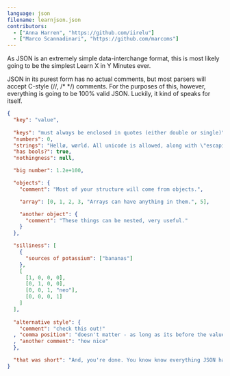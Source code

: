 ```yaml
---
language: json
filename: learnjson.json
contributors:
  - ["Anna Harren", "https://github.com/iirelu"]
  - ["Marco Scannadinari", "https://github.com/marcoms"]
---
```


As JSON is an extremely simple data-interchange format, this is most likely going
to be the simplest Learn X in Y Minutes ever.

JSON in its purest form has no actual comments, but most parsers will accept
C-style (//, /\* \*/) comments. For the purposes of this, however,  everything is
going to be 100% valid JSON. Luckily, it kind of speaks for itself.

```json
{
  "key": "value",
  
  "keys": "must always be enclosed in quotes (either double or single)",
  "numbers": 0,
  "strings": "Hellø, wørld. All unicode is allowed, along with \"escaping\".",
  "has bools?": true,
  "nothingness": null,

  "big number": 1.2e+100,

  "objects": {
    "comment": "Most of your structure will come from objects.",

    "array": [0, 1, 2, 3, "Arrays can have anything in them.", 5],

    "another object": {
      "comment": "These things can be nested, very useful."
    }
  },

  "silliness": [
    {
      "sources of potassium": ["bananas"]
    },
    [
      [1, 0, 0, 0],
      [0, 1, 0, 0],
      [0, 0, 1, "neo"],
      [0, 0, 0, 1]
    ]
  ],
  
  "alternative style": {
    "comment": "check this out!"
  , "comma position": "doesn't matter - as long as its before the value, then its valid"
  , "another comment": "how nice"
  },

  "that was short": "And, you're done. You know know everything JSON has to offer."
}
```
